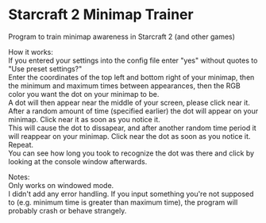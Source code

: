 # Starcraft 2 Minimap Trainer
Program to train minimap awareness in Starcraft 2 (and other games)  

How it works:  
If you entered your settings into the config file enter "yes" without quotes to "Use preset settings?"  
Enter the coordinates of the top left and bottom right of your minimap, then the minimum and maximum times between appearances, then the RGB color you want the dot on your minimap to be.  
A dot will then appear near the middle of your screen, please click near it.  
After a random amount of time (specified earlier) the dot will appear on your minimap. Click near it as soon as you notice it.  
This will cause the dot to dissapear, and after another random time period it will reappear on your minimap. Click near the dot as soon as you notice it. Repeat.  
You can see how long you took to recognize the dot was there and click by looking at the console window afterwards.  

Notes:  
Only works on windowed mode.  
I didn't add any error handling. If you input something you're not supposed to (e.g. minimum time is greater than maximum time), the program will probably crash or behave strangely.

